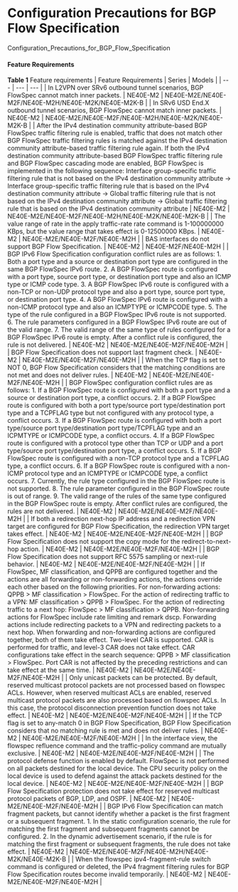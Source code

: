 Configuration Precautions for BGP Flow Specification
====================================================

Configuration_Precautions_for_BGP_Flow_Specification

#### Feature Requirements

**Table 1** Feature requirements
| Feature Requirements | Series | Models |
| --- | --- | --- |
| In L2VPN over SRv6 outbound tunnel scenarios, BGP FlowSpec cannot match inner packets. | NE40E-M2 | NE40E-M2E/NE40E-M2F/NE40E-M2H/NE40E-M2K/NE40E-M2K-B |
| In SRv6 USD End.X outbound tunnel scenarios, BGP FlowSpec cannot match inner packets. | NE40E-M2 | NE40E-M2E/NE40E-M2F/NE40E-M2H/NE40E-M2K/NE40E-M2K-B |
| After the IPv4 destination community attribute-based BGP FlowSpec traffic filtering rule is enabled, traffic that does not match other BGP FlowSpec traffic filtering rules is matched against the IPv4 destination community attribute-based traffic filtering rule again.  If both the IPv4 destination community attribute-based BGP FlowSpec traffic filtering rule and BGP FlowSpec cascading mode are enabled, BGP FlowSpec is implemented in the following sequence:  Interface group-specific traffic filtering rule that is not based on the IPv4 destination community attribute -> Interface group-specific traffic filtering rule that is based on the IPv4 destination community attribute -> Global traffic filtering rule that is not based on the IPv4 destination community attribute -> Global traffic filtering rule that is based on the IPv4 destination community attribute | NE40E-M2 | NE40E-M2E/NE40E-M2F/NE40E-M2H/NE40E-M2K/NE40E-M2K-B |
| The value range of rate in the apply traffic-rate rate command is 1-100000000 KBps, but the value range that takes effect is 0-12500000 KBps. | NE40E-M2 | NE40E-M2E/NE40E-M2F/NE40E-M2H |
| BAS interfaces do not support BGP Flow Specification. | NE40E-M2 | NE40E-M2F/NE40E-M2H |
| BGP IPv6 Flow Specification configuration conflict rules are as follows:  1. Both a port type and a source or destination port type are configured in the same BGP FlowSpec IPv6 route.  2. A BGP FlowSpec route is configured with a port type, source port type, or destination port type and also an ICMP type or ICMP code type.  3. A BGP FlowSpec IPv6 route is configured with a non-TCP or non-UDP protocol type and also a port type, source port type, or destination port type.  4. A BGP FlowSpec IPv6 route is configured with a non-ICMP protocol type and also an ICMPTYPE or ICMPCODE type.  5. The type of the rule configured in a BGP FlowSpec IPv6 route is not supported.  6. The rule parameters configured in a BGP FlowSpec IPv6 route are out of the valid range.  7. The valid range of the same type of rules configured for a BGP FlowSpec IPv6 route is empty.  After a conflict rule is configured, the rule is not delivered. | NE40E-M2 | NE40E-M2E/NE40E-M2F/NE40E-M2H |
| BGP Flow Specification does not support last fragment check. | NE40E-M2 | NE40E-M2E/NE40E-M2F/NE40E-M2H |
| When the TCP flag is set to NOT 0, BGP Flow Specification considers that the matching conditions are not met and does not deliver rules. | NE40E-M2 | NE40E-M2E/NE40E-M2F/NE40E-M2H |
| BGP FlowSpec configuration conflict rules are as follows:  1. If a BGP FlowSpec route is configured with both a port type and a source or destination port type, a conflict occurs.  2. If a BGP FlowSpec route is configured with both a port type/source port type/destination port type and a TCPFLAG type but not configured with any protocol type, a conflict occurs.  3. If a BGP FlowSpec route is configured with both a port type/source port type/destination port type/TCPFLAG type and an ICPMTYPE or ICMPCODE type, a conflict occurs.  4. If a BGP FlowSpec route is configured with a protocol type other than TCP or UDP and a port type/source port type/destination port type, a conflict occurs.  5. If a BGP FlowSpec route is configured with a non-TCP protocol type and a TCPFLAG type, a conflict occurs.  6. If a BGP FlowSpec route is configured with a non-ICMP protocol type and an ICMPTYPE or ICMPCODE type, a conflict occurs.  7. Currently, the rule type configured in the BGP FlowSpec route is not supported.  8. The rule parameter configured in the BGP FlowSpec route is out of range.  9. The valid range of the rules of the same type configured in the BGP FlowSpec route is empty.  After conflict rules are configured, the rules are not delivered. | NE40E-M2 | NE40E-M2E/NE40E-M2F/NE40E-M2H |
| If both a redirection next-hop IP address and a redirection VPN target are configured for BGP Flow Specification, the redirection VPN target takes effect. | NE40E-M2 | NE40E-M2E/NE40E-M2F/NE40E-M2H |
| BGP Flow Specification does not support the copy mode for the redirect-to-next-hop action. | NE40E-M2 | NE40E-M2E/NE40E-M2F/NE40E-M2H |
| BGP Flow Specification does not support RFC 5575 sampling or next-rule behavior. | NE40E-M2 | NE40E-M2E/NE40E-M2F/NE40E-M2H |
| If FlowSpec, MF classification, and QPPB are configured together and the actions are all forwarding  or non-forwarding actions, the actions override each other based on the following priorities. For non-forwarding actions: QPPB > MF classification > FlowSpec. For the action of redirecting traffic to a VPN: MF classification > QPPB > FlowSpec. For the action of redirecting traffic to a next hop: FlowSpec > MF classification > QPPB. Non-forwarding actions for FlowSpec include rate limiting and remark dscp.  Forwarding actions include redirecting packets to a VPN and redirecting packets to a next hop.  When forwarding and non-forwarding actions are configured together, both of them take effect.  Two-level CAR is supported. CAR is performed for traffic, and level-3 CAR does not take effect.  CAR configurations take effect in the search sequence: QPPB > MF classification > FlowSpec.  Port CAR is not affected by the preceding restrictions and can take effect at the same time. | NE40E-M2 | NE40E-M2E/NE40E-M2F/NE40E-M2H |
| Only unicast packets can be protected. By default, reserved multicast protocol packets are not processed based on flowspec ACLs. However, when reserved multicast ACLs are enabled, reserved multicast protocol packets are also processed based on flowspec ACLs. In this case, the protocol disconnection prevention function does not take effect. | NE40E-M2 | NE40E-M2E/NE40E-M2F/NE40E-M2H |
| If the TCP flag is set to any-match 0 in BGP Flow Specification, BGP Flow Specification considers that no matching rule is met and does not deliver rules. | NE40E-M2 | NE40E-M2E/NE40E-M2F/NE40E-M2H |
| In the interface view, the flowspec refluence command and the traffic-policy command are mutually exclusive. | NE40E-M2 | NE40E-M2E/NE40E-M2F/NE40E-M2H |
| The protocol defense function is enabled by default. FlowSpec is not performed on all packets destined for the local device. The CPU security policy on the local device is used to defend against the attack packets destined for the local device. | NE40E-M2 | NE40E-M2E/NE40E-M2F/NE40E-M2H |
| BGP Flow Specification protection does not take effect for reserved multicast protocol packets of BGP, LDP, and OSPF. | NE40E-M2 | NE40E-M2E/NE40E-M2F/NE40E-M2H |
| BGP IPv6 Flow Specification can match fragment packets, but cannot identify whether a packet is the first fragment or a subsequent fragment.  1. In the static configuration scenario, the rule for matching the first fragment and subsequent fragments cannot be configured.  2. In the dynamic advertisement scenario, if the rule is for matching the first fragment or subsequent fragments, the rule does not take effect. | NE40E-M2 | NE40E-M2E/NE40E-M2F/NE40E-M2H/NE40E-M2K/NE40E-M2K-B |
| When the flowspec ipv4-fragment-rule switch command is configured or deleted, the IPv4 fragment filtering rules for BGP Flow Specification routes become invalid temporarily. | NE40E-M2 | NE40E-M2E/NE40E-M2F/NE40E-M2H |